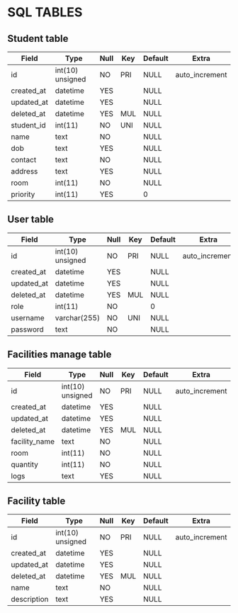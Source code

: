 # SQL TABLES


## Student table

| Field         | Type             	| Null 	| Key 	| Default  | Extra           |
|------------   |------------------	|------	|-----	|--------- |---------------- |
| id         	| int(10) unsigned 	| NO   	| PRI 	| NULL     | auto_increment  |
| created_at 	| datetime         	| YES  	|     	| NULL     |                 |
| updated_at 	| datetime         	| YES  	|     	| NULL     |                 |
| deleted_at 	| datetime         	| YES  	| MUL 	| NULL     |                 |
| student_id 	| int(11)          	| NO   	| UNI 	| NULL     |                 |
| name       	| text             	| NO   	|     	| NULL     |                 |
| dob        	| text             	| YES  	|     	| NULL     |                 |
| contact    	| text             	| NO   	|     	| NULL     |                 |
| address    	| text             	| YES  	|     	| NULL     |                 |
| room       	| int(11)          	| NO   	|     	| NULL     |                 |
| priority   	| int(11)          	| YES  	|     	| 0        |                 |

## User table

| Field      	| Type             	| Null 	| Key 	| Default 	| Extra          	|
|------------	|------------------	|------	|----- |---------	|----------------	|
| id         	| int(10) unsigned 	| NO   	| PRI 	| NULL    	| auto_increment 	|
| created_at 	| datetime         	| YES  	|     	| NULL    	|                	|
| updated_at 	| datetime         	| YES  	|     	| NULL    	|                	|
| deleted_at 	| datetime         	| YES  	| MUL 	| NULL    	|                	|
| role       	| int(11)          	| NO   	|     	| 0       	|                	|
| username   	| varchar(255)     	| NO   	| UNI 	| NULL    	|                	|
| password   	| text             	| NO   	|     	| NULL    	|                	|

## Facilities manage table

| Field         	| Type             	| Null 	| Key 	| Default 	| Extra          	|
|---------------	|------------------	|------	|-----	|---------	|----------------	|
| id            	| int(10) unsigned 	| NO   	| PRI 	| NULL    	| auto_increment 	|
| created_at    	| datetime         	| YES  	|     	| NULL    	|                	|
| updated_at    	| datetime         	| YES  	|     	| NULL    	|                	|
| deleted_at    	| datetime         	| YES  	| MUL 	| NULL    	|                	|
| facility_name 	| text             	| NO   	|     	| NULL    	|                	|
| room          	| int(11)          	| NO   	|     	| NULL    	|                	|
| quantity      	| int(11)          	| NO   	|     	| NULL    	|                	|
| logs          	| text             	| YES  	|     	| NULL    	|                	|

## Facility table

| Field       	| Type             	| Null 	| Key 	| Default 	| Extra          	|
|-------------	|------------------	|------	|-----	|---------	|----------------	|
| id          	| int(10) unsigned 	| NO   	| PRI 	| NULL    	| auto_increment 	|
| created_at  	| datetime         	| YES  	|     	| NULL    	|                	|
| updated_at  	| datetime         	| YES  	|     	| NULL    	|                	|
| deleted_at  	| datetime         	| YES  	| MUL 	| NULL    	|                	|
| name        	| text             	| NO   	|     	| NULL    	|                	|
| description 	| text             	| YES  	|     	| NULL    	|                	|
